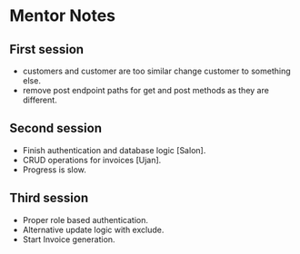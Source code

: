 # Mentor Notes

## First session
- customers and customer are too similar change customer to something else.
- remove post endpoint paths for get and post methods as they are different.

## Second session 
- Finish authentication and database logic [Salon].
- CRUD operations for invoices [Ujan].
- Progress is slow.

## Third session
- Proper role based authentication.
- Alternative update logic with exclude.
- Start Invoice generation.